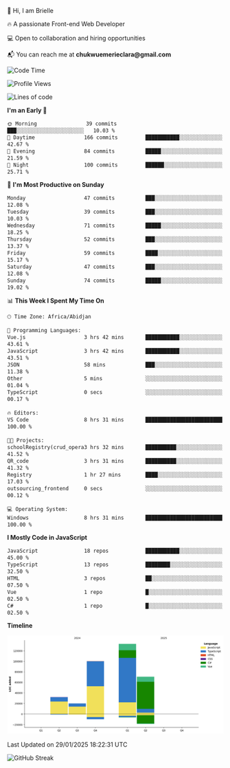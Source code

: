 <div align="left">
  <p>👋 Hi, I am Brielle</p>
  <p>🔥 A passionate Front-end Web Developer</p>
  <p>💻 Open to collaboration and hiring opportunities</p>
  <p>📬 You can reach me at <strong>chukwuemerieclara@gmail.com</strong></p>
</div>


 
 <!--START_SECTION:waka-->
![Code Time](http://img.shields.io/badge/Code%20Time-459%20hrs%2018%20mins-blue)

![Profile Views](http://img.shields.io/badge/Profile%20Views-23-blue)

![Lines of code](https://img.shields.io/badge/From%20Hello%20World%20I%27ve%20Written-284.7%20thousand%20lines%20of%20code-blue)

**I'm an Early 🐤** 

```text
🌞 Morning                39 commits          ███░░░░░░░░░░░░░░░░░░░░░░   10.03 % 
🌆 Daytime                166 commits         ███████████░░░░░░░░░░░░░░   42.67 % 
🌃 Evening                84 commits          █████░░░░░░░░░░░░░░░░░░░░   21.59 % 
🌙 Night                  100 commits         ██████░░░░░░░░░░░░░░░░░░░   25.71 % 
```
📅 **I'm Most Productive on Sunday** 

```text
Monday                   47 commits          ███░░░░░░░░░░░░░░░░░░░░░░   12.08 % 
Tuesday                  39 commits          ███░░░░░░░░░░░░░░░░░░░░░░   10.03 % 
Wednesday                71 commits          █████░░░░░░░░░░░░░░░░░░░░   18.25 % 
Thursday                 52 commits          ███░░░░░░░░░░░░░░░░░░░░░░   13.37 % 
Friday                   59 commits          ████░░░░░░░░░░░░░░░░░░░░░   15.17 % 
Saturday                 47 commits          ███░░░░░░░░░░░░░░░░░░░░░░   12.08 % 
Sunday                   74 commits          █████░░░░░░░░░░░░░░░░░░░░   19.02 % 
```


📊 **This Week I Spent My Time On** 

```text
🕑︎ Time Zone: Africa/Abidjan

💬 Programming Languages: 
Vue.js                   3 hrs 42 mins       ███████████░░░░░░░░░░░░░░   43.61 % 
JavaScript               3 hrs 42 mins       ███████████░░░░░░░░░░░░░░   43.51 % 
JSON                     58 mins             ███░░░░░░░░░░░░░░░░░░░░░░   11.38 % 
Other                    5 mins              ░░░░░░░░░░░░░░░░░░░░░░░░░   01.04 % 
TypeScript               0 secs              ░░░░░░░░░░░░░░░░░░░░░░░░░   00.17 % 

🔥 Editors: 
VS Code                  8 hrs 31 mins       █████████████████████████   100.00 % 

🐱‍💻 Projects: 
schoolRegistry(crud_opera3 hrs 32 mins       ██████████░░░░░░░░░░░░░░░   41.52 % 
QR_code                  3 hrs 31 mins       ██████████░░░░░░░░░░░░░░░   41.32 % 
Registry                 1 hr 27 mins        ████░░░░░░░░░░░░░░░░░░░░░   17.03 % 
outsourcing_frontend     0 secs              ░░░░░░░░░░░░░░░░░░░░░░░░░   00.12 % 

💻 Operating System: 
Windows                  8 hrs 31 mins       █████████████████████████   100.00 % 
```

**I Mostly Code in JavaScript** 

```text
JavaScript               18 repos            ███████████░░░░░░░░░░░░░░   45.00 % 
TypeScript               13 repos            ████████░░░░░░░░░░░░░░░░░   32.50 % 
HTML                     3 repos             ██░░░░░░░░░░░░░░░░░░░░░░░   07.50 % 
Vue                      1 repo              █░░░░░░░░░░░░░░░░░░░░░░░░   02.50 % 
C#                       1 repo              █░░░░░░░░░░░░░░░░░░░░░░░░   02.50 % 
```



**Timeline**

![Lines of Code chart](https://raw.githubusercontent.com/Brielle28/Brielle28/main/assets/bar_graph.png)


 Last Updated on 29/01/2025 18:22:31 UTC
<!--END_SECTION:waka-->

![GitHub Streak](https://github-readme-streak-stats.herokuapp.com/?user=Brielle28)



